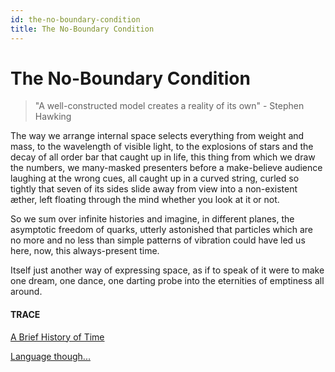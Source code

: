 ```yaml
---
id: the-no-boundary-condition
title: The No-Boundary Condition
---
```


# The No-Boundary Condition

> "A well-constructed model creates a reality of its own" - Stephen Hawking

The way we arrange internal space
selects everything from weight and mass,
to the wavelength of visible light,
to the explosions of stars 
and the decay of all order 
bar that caught up in life, this thing
from which we draw the numbers,
we many-masked presenters 
before a make-believe audience
laughing at the wrong cues,
all caught up in a curved string,
curled so tightly that seven of its sides
slide away from view 
into a non-existent æther, 
left floating through the mind
whether you look at it or not.

So we sum over infinite histories
and imagine, in different planes, 
the asymptotic freedom of quarks,
utterly astonished that particles
which are no more and no less
than simple patterns of vibration
could have led us here, now,
this always-present time.

Itself just another way 
of expressing space,
as if to speak of it 
were to make one dream,
one dance, one darting probe into
the eternities of emptiness
all around.


#### TRACE

[A Brief History of Time](https://en.wikipedia.org/wiki/A_Brief_History_of_Time)

[Language though...](http://andytudhope.africa/language-in-the-ether/)


